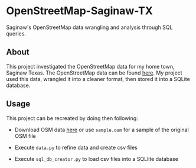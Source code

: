 # OpenStreetMap-Saginaw-TX
Saginaw's OpenStreetMap data wrangling and analysis through SQL queries.

## About
This project investigated the OpenStreetMap data for my home town, Saginaw Texas. The OpenStreetMap data can be found [here](https://www.openstreetmap.org/relation/6571681). My project used this data, wrangled it into a cleaner format, then stored it into a SQLite database. 

## Usage
This project can be recreated by doing then following:

- Download OSM data [here](https://www.openstreetmap.org/relation/6571681) or use ```sample.osm``` for a sample of the original OSM file

- Execute ```data.py``` to refine data and create csv files 

- Execute ```sql_db_creator.py``` to load csv files into a SQLlite database
